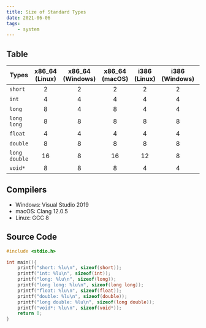 ```yaml
---
title: Size of Standard Types
date: 2021-06-06
tags:
    - system
---
```


## Table

| Types         | x86_64 (Linux) | x86_64 (Windows) | x86_64 (macOS) | i386 (Linux) | i386 (Windows) | aarch64 (Linux) | aarch64 (macOS) | riscv64 (Linux) |
|---------------|:--------------:|:----------------:|:--------------:|:------------:|:--------------:|:---------------:|:---------------:|:---------------:|
| `short`       |       2        |        2         |       2        |      2       |       2        |        2        |                 |        2        |
| `int`         |       4        |        4         |       4        |      4       |       4        |        4        |                 |        4        |
| `long`        |       8        |        4         |       8        |      4       |       4        |        8        |                 |        8        |
| `long long`   |       8        |        8         |       8        |      8       |       8        |        8        |                 |        8        |
| `float`       |       4        |        4         |       4        |      4       |       4        |        4        |                 |        4        |
| `double`      |       8        |        8         |       8        |      8       |       8        |        8        |                 |        8        |
| `long double` |       16       |        8         |       16       |      12      |       8        |       16        |                 |       16        |
| `void*`       |       8        |        8         |       8        |      4       |       4        |        8        |                 |        8        |

## Compilers

- Windows: Visual Studio 2019 
- macOS: Clang 12.0.5
- Linux: GCC 8

## Source Code

```c
#include <stdio.h>

int main(){
    printf("short: %lu\n", sizeof(short));
    printf("int: %lu\n", sizeof(int));
    printf("long: %lu\n", sizeof(long));
    printf("long long: %lu\n", sizeof(long long));
    printf("float: %lu\n", sizeof(float));
    printf("double: %lu\n", sizeof(double));
    printf("long double: %lu\n", sizeof(long double));
    printf("void*: %lu\n", sizeof(void*));
    return 0;
}
```

